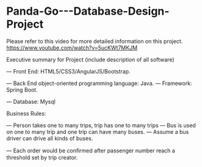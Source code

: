 # Panda-Go---Database-Design-Project

Please refer to this video for more detailed information on this project.
https://www.youtube.com/watch?v=5ucKWt7MKJM

Executive summary for Project (include description of all software)

— Front End: HTML5/CSS3/AngularJS/Bootstrap.

— Back End object-oriented programming language: Java. — Framework: Spring Boot.

— Database: Mysql

Business Rules: 

— Person takes one to many trips, trip has one to many trips — Bus is used on one to many trip and one trip can have many buses. — Assume a bus driver can drive all kinds of buses.

— Each order would be conﬁrmed after passenger number reach a threshold set by trip creator.

